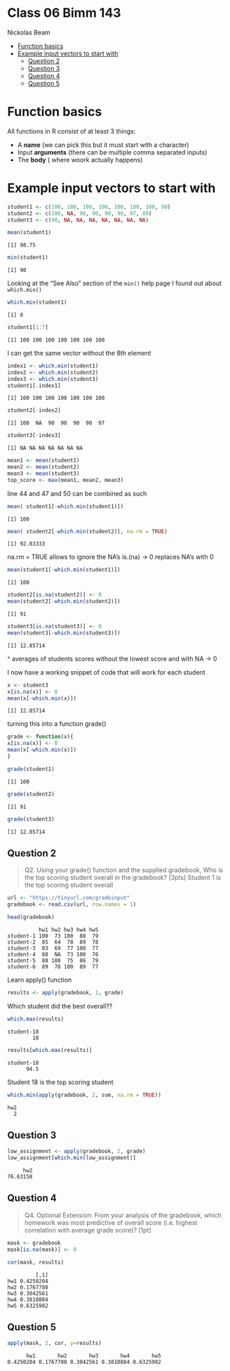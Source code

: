Class 06 Bimm 143
================
Nickolas Beam

- <a href="#function-basics" id="toc-function-basics">Function basics</a>
- <a href="#example-input-vectors-to-start-with"
  id="toc-example-input-vectors-to-start-with">Example input vectors to
  start with</a>
  - <a href="#question-2" id="toc-question-2">Question 2</a>
  - <a href="#question-3" id="toc-question-3">Question 3</a>
  - <a href="#question-4" id="toc-question-4">Question 4</a>
  - <a href="#question-5" id="toc-question-5">Question 5</a>

# Function basics

All functions in R consist of at least 3 things:

- A **name** (we can pick this but it must start with a character)
- Input **arguments** (there can be multiple comma separated inputs)
- The **body** ( where woork actually happens)

# Example input vectors to start with

``` r
student1 <- c(100, 100, 100, 100, 100, 100, 100, 90)
student2 <- c(100, NA, 90, 90, 90, 90, 97, 80)
student3 <- c(90, NA, NA, NA, NA, NA, NA, NA)
```

``` r
mean(student1)
```

    [1] 98.75

``` r
min(student1)
```

    [1] 90

Looking at the “See Also” section of the `min()` help page I found out
about `which.min()`

``` r
which.min(student1)
```

    [1] 8

``` r
student1[1:7]
```

    [1] 100 100 100 100 100 100 100

I can get the same vector without the 8th element

``` r
index1 <- which.min(student1)
index2 <- which.min(student2) 
index3 <- which.min(student3)
student1[-index1]
```

    [1] 100 100 100 100 100 100 100

``` r
student2[-index2]
```

    [1] 100  NA  90  90  90  90  97

``` r
student3[-index3]
```

    [1] NA NA NA NA NA NA NA

``` r
mean1 <- mean(student1)
mean2 <- mean(student2)
mean3 <- mean(student3)
top_score <- max(mean1, mean2, mean3)
```

line 44 and 47 and 50 can be combined as such

``` r
mean( student1[-which.min(student1)])
```

    [1] 100

``` r
mean( student2[-which.min(student2)], na.rm = TRUE)
```

    [1] 92.83333

na.rm = TRUE allows to ignore the NA’s is.(na) -\> 0 replaces NA’s with
0

``` r
mean(student1[-which.min(student1)])
```

    [1] 100

``` r
student2[is.na(student2)] <- 0
mean(student2[-which.min(student2)])
```

    [1] 91

``` r
student3[is.na(student3)] <- 0
mean(student3[-which.min(student3)])
```

    [1] 12.85714

^ averages of students scores without the lowest score and with NA -\> 0

I now have a working snippet of code that will work for each student

``` r
x <- student3
x[is.na(x)] <- 0
mean(x[-which.min(x)])
```

    [1] 12.85714

turning this into a function grade()

``` r
grade <- function(x){
x[is.na(x)] <- 0
mean(x[-which.min(x)])
}
```

``` r
grade(student1)
```

    [1] 100

``` r
grade(student2)
```

    [1] 91

``` r
grade(student3)
```

    [1] 12.85714

## Question 2

> Q2. Using your grade() function and the supplied gradebook, Who is the
> top scoring student overall in the gradebook? \[3pts\] Student 1 is
> the top scoring student overall

``` r
url <- "https://tinyurl.com/gradeinput"
gradebook <- read.csv(url, row.names = 1)
```

``` r
head(gradebook)
```

              hw1 hw2 hw3 hw4 hw5
    student-1 100  73 100  88  79
    student-2  85  64  78  89  78
    student-3  83  69  77 100  77
    student-4  88  NA  73 100  76
    student-5  88 100  75  86  79
    student-6  89  78 100  89  77

Learn apply() function

``` r
results <- apply(gradebook, 1, grade)
```

Which student did the best overall??

``` r
which.max(results)
```

    student-18 
            18 

``` r
results[which.max(results)]
```

    student-18 
          94.5 

Student 18 is the top scoring student

``` r
which.min(apply(gradebook, 2, sum, na.rm = TRUE))
```

    hw2 
      2 

## Question 3

``` r
low_assignment <- apply(gradebook, 2, grade)
low_assignment[which.min(low_assignment)]
```

         hw2 
    76.63158 

## Question 4

> Q4. Optional Extension: From your analysis of the gradebook, which
> homework was most predictive of overall score (i.e. highest
> correlation with average grade score)? \[1pt\]

``` r
mask <- gradebook
mask[is.na(mask)] <- 0

cor(mask, results)
```

             [,1]
    hw1 0.4250204
    hw2 0.1767780
    hw3 0.3042561
    hw4 0.3810884
    hw5 0.6325982

## Question 5

``` r
apply(mask, 2, cor, y=results)
```

          hw1       hw2       hw3       hw4       hw5 
    0.4250204 0.1767780 0.3042561 0.3810884 0.6325982 
